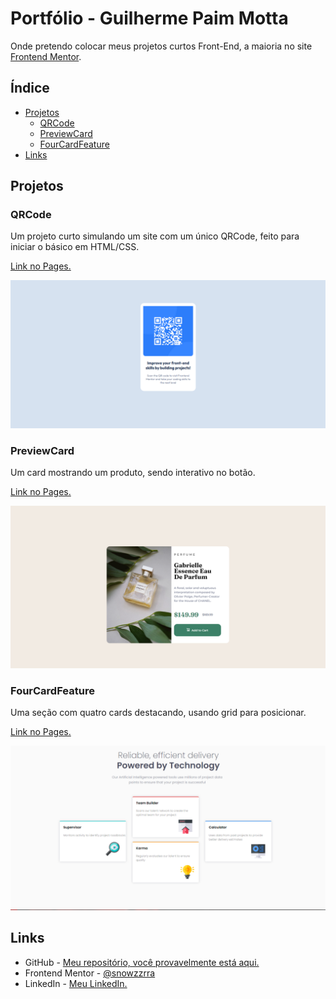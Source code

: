 # Portfólio - Guilherme Paim Motta
Onde pretendo colocar meus projetos curtos Front-End, a maioria no site [Frontend Mentor](https://www.frontendmentor.io).

## Índice

- [Projetos](#projetos)
  - [QRCode](#qrcode)
  - [PreviewCard](#previewcard)
  - [FourCardFeature](#fourcardfeature)
- [Links](#links)

## Projetos

### QRCode

Um projeto curto simulando um site com um único QRCode, feito para iniciar o básico em HTML/CSS.

[Link no Pages.](https://snowzzrra.github.io/projetos-portfolio/QRCode/index.html)

![](QRCode\screenshot.png)

### PreviewCard

Um card mostrando um produto, sendo interativo no botão.

[Link no Pages.](https://snowzzrra.github.io/projetos-portfolio/PreviewCard/index.html)

![](PreviewCard\screenshot.png)

### FourCardFeature

Uma seção com quatro cards destacando, usando grid para posicionar.

[Link no Pages.](https://snowzzrra.github.io/projetos-portfolio/FourCardFeature/index.html)

![](FourCardFeature\screenshot.png)

## Links

- GitHub - [Meu repositório, você provavelmente está aqui.](https://github.com/snowzzrra)
- Frontend Mentor - [@snowzzrra](https://www.frontendmentor.io/profile/snowzzrra)
- LinkedIn - [Meu LinkedIn.](https://www.linkedin.com/in/guilherme-paim-motta-b4942b232/)